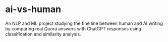 # ai-vs-human
An NLP and ML project studying the fine line between human and AI writing by comparing real Quora answers with ChatGPT responses using classification and similarity analysis.
